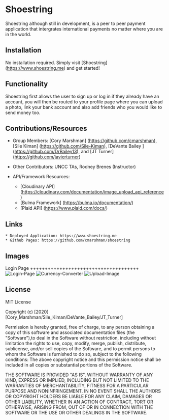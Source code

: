 # Shoestring
Shoestring although still in development, is a peer to peer payment application that intergrates international payments no matter where you are in the world.

## Installation
No installation required. Simply visit [Shoestring] (https://www.shoestring.me) and get started!


## Functionality
Shoestring first allows the user to sign up or log in if they already have an account, you will then be routed to your profile page where you can upload a photo, link your bank account and also add friends who you would like to send money too.


## Contributions/Resources
* Group Members: [Cory Marshman] (https://github.com/cmarshman), [Sile Kiman] (https://github.com/Sile-Kiman), [DeVante Bailey ] (https://github.com/DrBailey13), and [JT Turner] (https://github.com/javierturner)

* Other Contributors: UNCC TAs, Rodney Brenes (Instructor)

* API/Framework Resources: 
  - [Cloudinary API] (https://cloudinary.com/documentation/image_upload_api_reference)
  - [Bulma Framework] (https://bulma.io/documentation/)
  - [Plaid API] (https://www.plaid.com/docs/)


## Links
    * Deployed Application: https://www.shoestring.me
    * Github Pages: https://github.com/cmarshman/shoestring


## Images
Login Page +++++++++++++++++++++++++++++++++++++
![Login-Page](./images/home.png)
![Currency-Converter](./images/currency.png)
![Upload-Image](./images/profilepage.png)



## License
MIT License

Copyright (c) [2020] [Cory_Marshman/Sile_Kiman/DeVante_Bailey/JT_Turner]

Permission is hereby granted, free of charge, to any person obtaining a copy of this software and associated documentation files (the "Software"),to deal in the Software without restriction, including without limitation the rights to use, copy, modify, merge, publish, distribute, sublicense, and/or sell copies of the Software, and to permit persons to whom the Software is furnished to do so, subject to the following conditions: The above copyright notice and this permission notice shall be included in all copies or substantial portions of the Software.

THE SOFTWARE IS PROVIDED "AS IS", WITHOUT WARRANTY OF ANY KIND, EXPRESS OR IMPLIED, INCLUDING BUT NOT LIMITED TO THE WARRANTIES OF MERCHANTABILITY, FITNESS FOR A PARTICULAR PURPOSE AND NONINFRINGEMENT. IN NO EVENT SHALL THE AUTHORS OR COPYRIGHT HOLDERS BE LIABLE FOR ANY CLAIM, DAMAGES OR OTHER LIABILITY, WHETHER IN AN ACTION OF CONTRACT, TORT OR OTHERWISE, ARISING FROM, OUT OF OR IN CONNECTION WITH THE SOFTWARE OR THE USE OR OTHER DEALINGS IN THE SOFTWARE.
